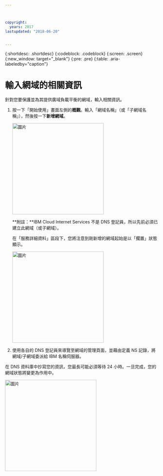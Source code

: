 ```yaml
---



copyright:
  years: 2017
lastupdated: "2018-06-20"


---
```


{:shortdesc: .shortdesc}
{:codeblock: .codeblock}
{:screen: .screen}
{:new_window: target="_blank"}
{:pre: .pre}
{:table: .aria-labeledby="caption"}

# 輸入網域的相關資訊
針對您要保護並為其提供廣域負載平衡的網域，輸入相關資訊。

1. 按一下「開始使用」畫面左側的**概觀**。輸入「網域名稱」（或「子網域名稱」），然後按一下**新增網域**。 
    
    <img src="images/Reliability3.png" alt="圖片" style="width: 300px;"/>
    
    **附註：**IBM Cloud Internet Services 不是 DNS 登記員，所以先前必須已建立此網域（或子網域）。

    在「服務詳細資料」區段下，您將注意到剛新增的網域起始是以「擱置」狀態顯示。 

    <img src="images/Reliability4.png" alt="圖片" style="width: 300px;"/>    

2. 使用各自的 DNS 登記員來導覽至網域的管理頁面，並藉由定義 NS 記錄，將網域/子網域委派給 IBM 名稱伺服器。

在 DNS 資料庫中抄寫您的資訊，您最長可能必須等待 24 小時。一旦完成，您的網域狀態將變更為作用中。 

<img src="images/Reliability5.png" alt="圖片" style="width: 300px;"/>    
